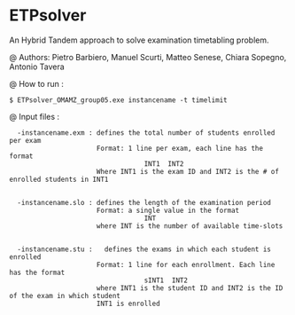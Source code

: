 # ETPsolver
An Hybrid Tandem approach to solve examination timetabling problem. 

@ Authors:
          Pietro Barbiero,
          Manuel Scurti,
          Matteo Senese,
          Chiara Sopegno,
          Antonio Tavera
          
        
@ How to run :
    
    $ ETPsolver_OMAMZ_group05.exe instancename -t timelimit
 
@ Input files :
      
      -instancename.exm : defines the total number of students enrolled per exam
                          Format: 1 line per exam, each line has the format
                                      INT1  INT2
                          Where INT1 is the exam ID and INT2 is the # of enrolled students in INT1
      
      
      -instancename.slo : defines the length of the examination period      
                          Format: a single value in the format
                                      INT
                          where INT is the number of available time-slots
                          
                          
      -instancename.stu :   defines the exams in which each student is enrolled
                          Format: 1 line for each enrollment. Each line has the format
                                      sINT1  INT2
                          where INT1 is the student ID and INT2 is the ID of the exam in which student
                          INT1 is enrolled
                    
      

